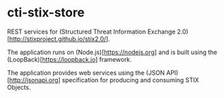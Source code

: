 # cti-stix-store

REST services for (Structured Threat Information Exchange 2.0)[http://stixproject.github.io/stix2.0/].

The application runs on (Node.js)[https://nodejs.org] and is built using the (LoopBack)[https://loopback.io] framework.

The application provides web services using the (JSON API)[http://jsonapi.org] specification for producing and consuming STIX Objects.
